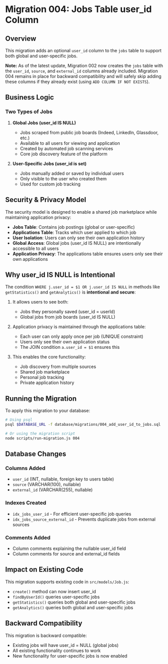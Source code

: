 # Migration 004: Jobs Table user_id Column

## Overview
This migration adds an optional `user_id` column to the `jobs` table to support both global and user-specific jobs.

**Note:** As of the latest update, Migration 002 now creates the `jobs` table with the `user_id`, `source`, and `external_id` columns already included. Migration 004 remains in place for backward compatibility and will safely skip adding these columns if they already exist (using `ADD COLUMN IF NOT EXISTS`).

## Business Logic

### Two Types of Jobs

1. **Global Jobs (user_id IS NULL)**
   - Jobs scraped from public job boards (Indeed, LinkedIn, Glassdoor, etc.)
   - Available to all users for viewing and application
   - Created by automated job scanning services
   - Core job discovery feature of the platform

2. **User-Specific Jobs (user_id is set)**
   - Jobs manually added or saved by individual users
   - Only visible to the user who created them
   - Used for custom job tracking

## Security & Privacy Model

The security model is designed to enable a shared job marketplace while maintaining application privacy:

- **Jobs Table**: Contains job postings (global or user-specific)
- **Applications Table**: Tracks which user applied to which job
- **User Isolation**: Users can only see their own application history
- **Global Access**: Global jobs (user_id IS NULL) are intentionally accessible to all users
- **Application Privacy**: The applications table ensures users only see their own applications

## Why user_id IS NULL is Intentional

The condition `WHERE j.user_id = $1 OR j.user_id IS NULL` in methods like `getStatistics()` and `getAnalytics()` is **intentional and secure**:

1. It allows users to see both:
   - Jobs they personally saved (user_id = userId)
   - Global jobs from job boards (user_id IS NULL)

2. Application privacy is maintained through the applications table:
   - Each user can only apply once per job (UNIQUE constraint)
   - Users only see their own application status
   - The JOIN condition `a.user_id = $1` ensures this

3. This enables the core functionality:
   - Job discovery from multiple sources
   - Shared job marketplace
   - Personal job tracking
   - Private application history

## Running the Migration

To apply this migration to your database:

```bash
# Using psql
psql $DATABASE_URL -f database/migrations/004_add_user_id_to_jobs.sql

# Or using the migration script
node scripts/run-migration.js 004
```

## Database Changes

### Columns Added
- `user_id` (INT, nullable, foreign key to users table)
- `source` (VARCHAR(100), nullable)
- `external_id` (VARCHAR(255), nullable)

### Indexes Created
- `idx_jobs_user_id` - For efficient user-specific job queries
- `idx_jobs_source_external_id` - Prevents duplicate jobs from external sources

### Comments Added
- Column comments explaining the nullable user_id field
- Column comments for source and external_id fields

## Impact on Existing Code

This migration supports existing code in `src/models/Job.js`:
- `create()` method can now insert user_id
- `findByUserId()` queries user-specific jobs
- `getStatistics()` queries both global and user-specific jobs
- `getAnalytics()` queries both global and user-specific jobs

## Backward Compatibility

This migration is backward compatible:
- Existing jobs will have user_id = NULL (global jobs)
- All existing functionality continues to work
- New functionality for user-specific jobs is now enabled
